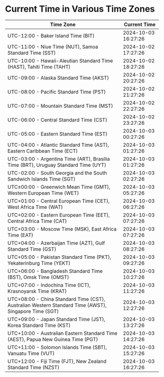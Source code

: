 # Current Time in Various Time Zones

| Time Zone | Current Time |
|-----------|--------------|
| UTC-12:00 - Baker Island Time (BIT) | 2024-10-03 16:27:26 |
| UTC-11:00 - Niue Time (NUT), Samoa Standard Time (SST) | 2024-10-02 17:27:26 |
| UTC-10:00 - Hawaii-Aleutian Standard Time (HAST), Tahiti Time (TAHT) | 2024-10-02 18:27:26 |
| UTC-09:00 - Alaska Standard Time (AKST) | 2024-10-02 20:27:26 |
| UTC-08:00 - Pacific Standard Time (PST) | 2024-10-02 21:27:26 |
| UTC-07:00 - Mountain Standard Time (MST) | 2024-10-02 22:27:26 |
| UTC-06:00 - Central Standard Time (CST) | 2024-10-02 23:27:26 |
| UTC-05:00 - Eastern Standard Time (EST) | 2024-10-03 00:27:26 |
| UTC-04:00 - Atlantic Standard Time (AST), Eastern Caribbean Time (ECT) | 2024-10-03 01:27:26 |
| UTC-03:00 - Argentina Time (ART), Brasília Time (BRT), Uruguay Standard Time (UYT) | 2024-10-03 01:27:26 |
| UTC-02:00 - South Georgia and the South Sandwich Islands Time (SGT) | 2024-10-03 02:27:26 |
| UTC±00:00 - Greenwich Mean Time (GMT), Western European Time (WET) | 2024-10-03 05:27:26 |
| UTC+01:00 - Central European Time (CET), West Africa Time (WAT) | 2024-10-03 06:27:26 |
| UTC+02:00 - Eastern European Time (EET), Central Africa Time (CAT) | 2024-10-03 07:27:26 |
| UTC+03:00 - Moscow Time (MSK), East Africa Time (EAT) | 2024-10-03 07:27:26 |
| UTC+04:00 - Azerbaijan Time (AZT), Gulf Standard Time (GST) | 2024-10-03 08:27:26 |
| UTC+05:00 - Pakistan Standard Time (PKT), Yekaterinburg Time (YEKT) | 2024-10-03 09:27:26 |
| UTC+06:00 - Bangladesh Standard Time (BST), Omsk Time (OMST) | 2024-10-03 10:27:26 |
| UTC+07:00 - Indochina Time (ICT), Krasnoyarsk Time (KRAT) | 2024-10-03 11:27:26 |
| UTC+08:00 - China Standard Time (CST), Australian Western Standard Time (AWST), Singapore Time (SGT) | 2024-10-03 12:27:26 |
| UTC+09:00 - Japan Standard Time (JST), Korea Standard Time (KST) | 2024-10-03 13:27:26 |
| UTC+10:00 - Australian Eastern Standard Time (AEST), Papua New Guinea Time (PGT) | 2024-10-03 14:27:26 |
| UTC+11:00 - Solomon Islands Time (SBT), Vanuatu Time (VUT) | 2024-10-03 15:27:26 |
| UTC+12:00 - Fiji Time (FJT), New Zealand Standard Time (NZST) | 2024-10-03 16:27:26 |
